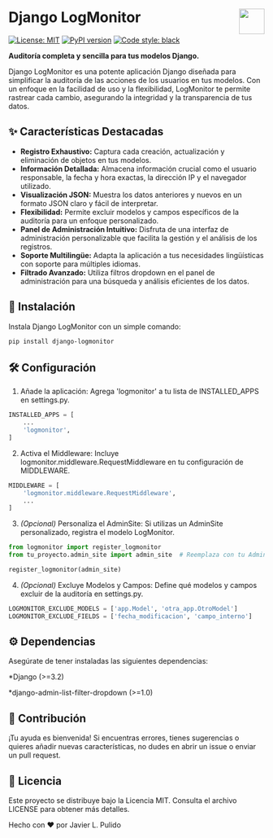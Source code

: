 
# Django LogMonitor <img src="URL_A_TU_LOGO" width="50" align="right">

[![License: MIT](https://img.shields.io/badge/License-MIT-yellow.svg)](https://opensource.org/licenses/MIT)
[![PyPI version](https://badge.fury.io/py/django-logmonitor.svg)](https://badge.fury.io/py/django-logmonitor)
[![Code style: black](https://img.shields.io/badge/code%20style-black-000000.svg)](https://github.com/psf/black)

**Auditoría completa y sencilla para tus modelos Django.**

Django LogMonitor es una potente aplicación Django diseñada para simplificar la auditoría de las acciones de los usuarios en tus modelos. Con un enfoque en la facilidad de uso y la flexibilidad, LogMonitor te permite rastrear cada cambio, asegurando la integridad y la transparencia de tus datos.

## ✨ Características Destacadas

*   **Registro Exhaustivo:** Captura cada creación, actualización y eliminación de objetos en tus modelos.
*   **Información Detallada:** Almacena información crucial como el usuario responsable, la fecha y hora exactas, la dirección IP y el navegador utilizado.
*   **Visualización JSON:** Muestra los datos anteriores y nuevos en un formato JSON claro y fácil de interpretar.
*   **Flexibilidad:** Permite excluir modelos y campos específicos de la auditoría para un enfoque personalizado.
*   **Panel de Administración Intuitivo:** Disfruta de una interfaz de administración personalizable que facilita la gestión y el análisis de los registros.
*   **Soporte Multilingüe:** Adapta la aplicación a tus necesidades lingüísticas con soporte para múltiples idiomas.
*   **Filtrado Avanzado:** Utiliza filtros dropdown en el panel de administración para una búsqueda y análisis eficientes de los datos.

## 🚀 Instalación

Instala Django LogMonitor con un simple comando:

```bash
pip install django-logmonitor
```

## 🛠️ Configuración  
1. Añade la aplicación: Agrega 'logmonitor' a tu lista de INSTALLED_APPS en settings.py.  

```python
INSTALLED_APPS = [
    ...
    'logmonitor',
]
```

2. Activa el Middleware: Incluye logmonitor.middleware.RequestMiddleware en tu configuración de MIDDLEWARE.
```python
MIDDLEWARE = [
    'logmonitor.middleware.RequestMiddleware',
    ...
]
```

3. _(Opcional)_ Personaliza el AdminSite: Si utilizas un AdminSite personalizado, registra el modelo LogMonitor.
```python
from logmonitor import register_logmonitor
from tu_proyecto.admin_site import admin_site  # Reemplaza con tu AdminSite

register_logmonitor(admin_site)
```

4. _(Opcional)_ Excluye Modelos y Campos: Define qué modelos y campos excluir de la auditoría en settings.py.
```python
LOGMONITOR_EXCLUDE_MODELS = ['app.Model', 'otra_app.OtroModel']
LOGMONITOR_EXCLUDE_FIELDS = ['fecha_modificacion', 'campo_interno']
```

## ⚙️ Dependencias
Asegúrate de tener instaladas las siguientes dependencias:

*Django (>=3.2)

*django-admin-list-filter-dropdown (>=1.0)

## 🤝 Contribución
¡Tu ayuda es bienvenida! Si encuentras errores, tienes sugerencias o quieres añadir nuevas características, no dudes en abrir un issue o enviar un pull request.

## 📄 Licencia
Este proyecto se distribuye bajo la Licencia MIT. Consulta el archivo LICENSE para obtener más detalles.

Hecho con ❤️ por Javier L. Pulido